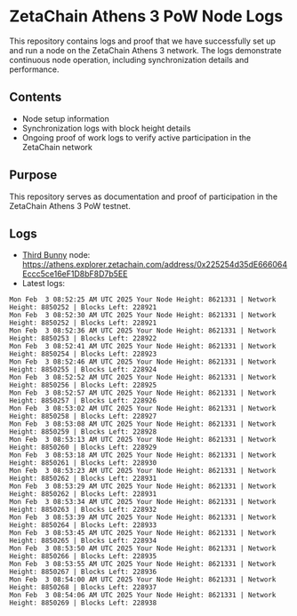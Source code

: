 # ZetaChain Athens 3 PoW Node Logs
This repository contains logs and proof that we have successfully set up and run a node on the ZetaChain Athens 3 network. The logs demonstrate continuous node operation, including synchronization details and performance.

## Contents
- Node setup information
- Synchronization logs with block height details
- Ongoing proof of work logs to verify active participation in the ZetaChain network

## Purpose
This repository serves as documentation and proof of participation in the ZetaChain Athens 3 PoW testnet.

## Logs

- [Third Bunny](https://thirdbunny.xyz/) node: https://athens.explorer.zetachain.com/address/0x225254d35dE666064Eccc5ce16eF1D8bF8D7b5EE
- Latest logs:
```
Mon Feb  3 08:52:25 AM UTC 2025 Your Node Height: 8621331 | Network Height: 8850252 | Blocks Left: 228921
Mon Feb  3 08:52:30 AM UTC 2025 Your Node Height: 8621331 | Network Height: 8850252 | Blocks Left: 228921
Mon Feb  3 08:52:36 AM UTC 2025 Your Node Height: 8621331 | Network Height: 8850253 | Blocks Left: 228922
Mon Feb  3 08:52:41 AM UTC 2025 Your Node Height: 8621331 | Network Height: 8850254 | Blocks Left: 228923
Mon Feb  3 08:52:46 AM UTC 2025 Your Node Height: 8621331 | Network Height: 8850255 | Blocks Left: 228924
Mon Feb  3 08:52:52 AM UTC 2025 Your Node Height: 8621331 | Network Height: 8850256 | Blocks Left: 228925
Mon Feb  3 08:52:57 AM UTC 2025 Your Node Height: 8621331 | Network Height: 8850257 | Blocks Left: 228926
Mon Feb  3 08:53:02 AM UTC 2025 Your Node Height: 8621331 | Network Height: 8850258 | Blocks Left: 228927
Mon Feb  3 08:53:08 AM UTC 2025 Your Node Height: 8621331 | Network Height: 8850259 | Blocks Left: 228928
Mon Feb  3 08:53:13 AM UTC 2025 Your Node Height: 8621331 | Network Height: 8850260 | Blocks Left: 228929
Mon Feb  3 08:53:18 AM UTC 2025 Your Node Height: 8621331 | Network Height: 8850261 | Blocks Left: 228930
Mon Feb  3 08:53:23 AM UTC 2025 Your Node Height: 8621331 | Network Height: 8850262 | Blocks Left: 228931
Mon Feb  3 08:53:29 AM UTC 2025 Your Node Height: 8621331 | Network Height: 8850262 | Blocks Left: 228931
Mon Feb  3 08:53:34 AM UTC 2025 Your Node Height: 8621331 | Network Height: 8850263 | Blocks Left: 228932
Mon Feb  3 08:53:39 AM UTC 2025 Your Node Height: 8621331 | Network Height: 8850264 | Blocks Left: 228933
Mon Feb  3 08:53:45 AM UTC 2025 Your Node Height: 8621331 | Network Height: 8850265 | Blocks Left: 228934
Mon Feb  3 08:53:50 AM UTC 2025 Your Node Height: 8621331 | Network Height: 8850266 | Blocks Left: 228935
Mon Feb  3 08:53:55 AM UTC 2025 Your Node Height: 8621331 | Network Height: 8850267 | Blocks Left: 228936
Mon Feb  3 08:54:00 AM UTC 2025 Your Node Height: 8621331 | Network Height: 8850268 | Blocks Left: 228937
Mon Feb  3 08:54:06 AM UTC 2025 Your Node Height: 8621331 | Network Height: 8850269 | Blocks Left: 228938
```
